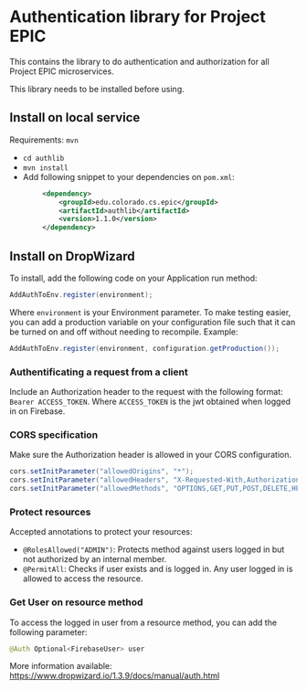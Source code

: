 # Authentication library for Project EPIC

This contains the library to do authentication and authorization for all Project EPIC microservices.

This library needs to be installed before using. 

## Install on local service

Requirements: `mvn`

- `cd authlib`
- `mvn install`
- Add following snippet to your dependencies on `pom.xml`:

```xml
        <dependency>
            <groupId>edu.colorado.cs.epic</groupId>
            <artifactId>authlib</artifactId>
            <version>1.1.0</version>
        </dependency>
```

## Install on DropWizard

To install, add the following code on your Application run method:

```java
AddAuthToEnv.register(environment);
```

Where `environment` is your Environment parameter. To make testing easier, you can add a production variable on your configuration file such that it can be turned on and off without needing to recompile. Example:

```java
AddAuthToEnv.register(environment, configuration.getProduction());
```
### Authentificating a request from a client

Include an Authorization header to the request with the following format: `Bearer ACCESS_TOKEN`. Where `ACCESS_TOKEN` is the jwt obtained when logged in on Firebase.


### CORS specification

Make sure the Authorization header is allowed in your CORS configuration.

```java
cors.setInitParameter("allowedOrigins", "*");
cors.setInitParameter("allowedHeaders", "X-Requested-With,Authorization,Content-Type,Accept,Origin");
cors.setInitParameter("allowedMethods", "OPTIONS,GET,PUT,POST,DELETE,HEAD");
```

### Protect resources

Accepted annotations to protect your resources:

- `@RolesAllowed("ADMIN")`: Protects method against users logged in but not authorized by an internal member.
- `@PermitAll`: Checks if user exists and is logged in. Any user logged in is allowed to access the resource.

### Get User on resource method

To access the logged in user from a resource method, you can add the following parameter:

```java
@Auth Optional<FirebaseUser> user
```

More information available: https://www.dropwizard.io/1.3.9/docs/manual/auth.html

